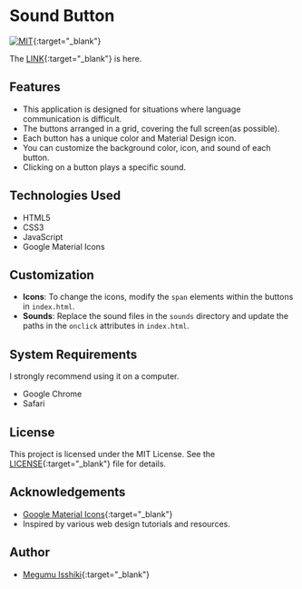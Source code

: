 # Sound Button

[![MIT](https://custom-icon-badges.herokuapp.com/badge/license-MIT-8BB80A.svg?logo=law&logoColor=white)](){:target="_blank"}

The [LINK](https://davinci-meg.github.io/sound_button/){:target="_blank"} is here.

## Features

- This application is designed for situations where language communication is difficult.
- The buttons arranged in a grid, covering the full screen(as possible).
- Each button has a unique color and Material Design icon.
- You can customize the background color, icon, and sound of each button.
- Clicking on a button plays a specific sound.

## Technologies Used

- HTML5
- CSS3
- JavaScript
- Google Material Icons

## Customization

- **Icons**: To change the icons, modify the `span` elements within the buttons in `index.html`.
- **Sounds**: Replace the sound files in the `sounds` directory and update the paths in the `onclick` attributes in `index.html`.

## System Requirements

I strongly recommend using it on a computer.
- Google Chrome
- Safari

## License

This project is licensed under the MIT License. See the [LICENSE](LICENSE){:target="_blank"} file for details.

## Acknowledgements

- [Google Material Icons](https://fonts.google.com/icons){:target="_blank"}
- Inspired by various web design tutorials and resources.

## Author

- [Megumu Isshiki](https://github.com/Davinci-Meg){:target="_blank"}

